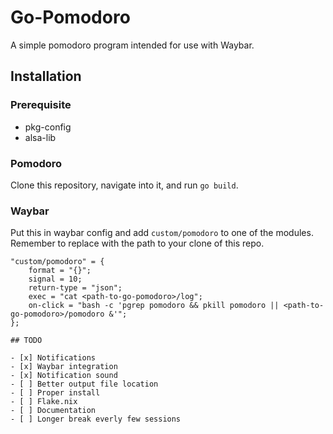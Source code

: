 # Go-Pomodoro

A simple pomodoro program intended for use with Waybar.

## Installation

### Prerequisite

- pkg-config
- alsa-lib

### Pomodoro

Clone this repository, navigate into it, and run `go build`.

### Waybar

Put this in waybar config and add `custom/pomodoro` to one of the modules.
Remember to replace <path-to-go-pomodoro> with the path to your clone of this repo.

```
"custom/pomodoro" = {
    format = "{}";
    signal = 10;
    return-type = "json";
    exec = "cat <path-to-go-pomodoro>/log";
    on-click = "bash -c 'pgrep pomodoro && pkill pomodoro || <path-to-go-pomodoro>/pomodoro &'";
};

## TODO

- [x] Notifications
- [x] Waybar integration
- [x] Notification sound
- [ ] Better output file location
- [ ] Proper install
- [ ] Flake.nix
- [ ] Documentation
- [ ] Longer break everly few sessions

